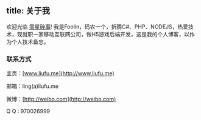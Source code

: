 title: 关于我
---
欢迎光临 [零星碎事](http://www.liufu.me/)! 我是Foolin，码农一个，折腾C#、PHP、NODEJS，热爱技术，现就职一家移动互联网公司，做H5游戏后端开发，这是我的个人博客，以作为个人技术备忘。

### 联系方式

主页：[www.liufu.me](http://www.liufu.me)

邮箱：ling(a)liufu.me

微博：[http://weibo.com](http://weibo.com)

Q Q : 970026999


